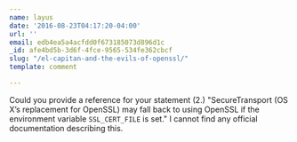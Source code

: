 ```yaml
---
name: layus
date: '2016-08-23T04:17:20-04:00'
url: ''
email: edb4ea5a4acfdd0f673185073d896d1c
_id: afe4bd5b-3d6f-4fce-9565-534fe362cbcf
slug: "/el-capitan-and-the-evils-of-openssl/"
template: comment

---
```


Could you provide a reference for your statement (2.) "SecureTransport (OS X’s
replacement for OpenSSL) may fall back to using OpenSSL if the environment
variable `SSL_CERT_FILE` is set." I cannot find any official documentation
describing this.
